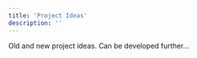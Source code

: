 ```yaml
---
title: 'Project Ideas'
description: ''
---
```


Old and new project ideas. Can be developed further...

